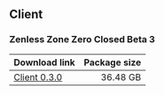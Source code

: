 ## Client

### Zenless Zone Zero Closed Beta 3

| Download link | Package size |
| ------------- | ------------:|
| [Client 0.3.0](https://mirror.tomys.top/d/OneDrive/%E8%BD%AF%E4%BB%B6/Games/%E7%BB%9D%E5%8C%BA%E9%9B%B6/0.3.0(CBT3)/OS/zzz.zip?sign=9yomWrEMYUekpAffeG-c7Y4kCwPW8zZCiUSIwtCsr8M=:0) | 36.48 GB |
